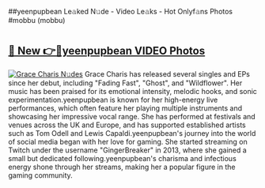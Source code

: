 ##yeenpupbean Le𝚊ked N𝚞de - Video Le𝚊ks - Hot Onlyf𝚊ns Photos #mobbu (mobbu)

# <h2><a href="https://mediaupload.pro?title=yeenpupbean&ref=9FEB">🔗 New 👉🔴yeenpupbean VIDEO Photos</a></h2>

[![Grace Charis N𝚞des](https://i.imgur.com/rIISA9y.gif)](https://mediaupload.pro?title=yeenpupbean&ref=9FEB)
Grace Charis has released several singles and EPs since her debut, including "Fading Fast", "Ghost", and "Wildflower". Her music has been praised for its emotional intensity, melodic hooks, and sonic experimentation.yeenpupbean is known for her high-energy live performances, which often feature her playing multiple instruments and showcasing her impressive vocal range. She has performed at festivals and venues across the UK and Europe, and has supported established artists such as Tom Odell and Lewis Capaldi.yeenpupbean's journey into the world of social media began with her love for gaming. She started streaming on Twitch under the username "GingerBreaker" in 2013, where she gained a small but dedicated following.yeenpupbean's charisma and infectious energy shone through her streams, making her a popular figure in the gaming community.